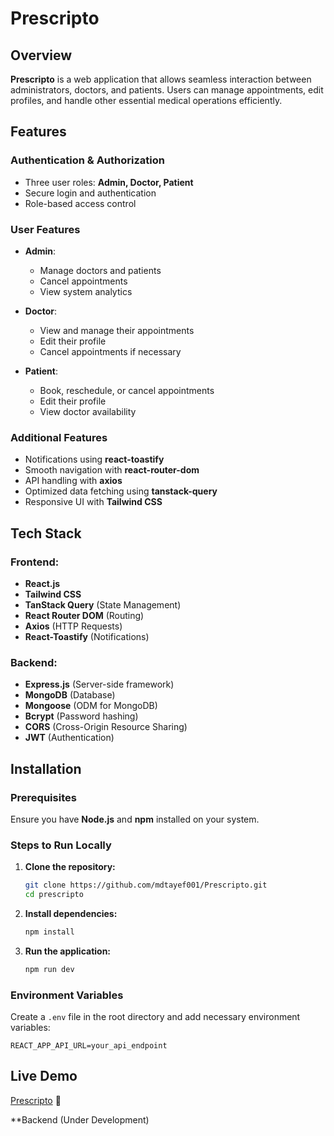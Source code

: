 # Prescripto

## Overview

**Prescripto** is a web application that allows seamless interaction between administrators, doctors, and patients. Users can manage appointments, edit profiles, and handle other essential medical operations efficiently.

## Features

### Authentication & Authorization

- Three user roles: **Admin, Doctor, Patient**
- Secure login and authentication
- Role-based access control

### User Features

- **Admin**:

  - Manage doctors and patients
  - Cancel appointments
  - View system analytics

- **Doctor**:

  - View and manage their appointments
  - Edit their profile
  - Cancel appointments if necessary

- **Patient**:
  - Book, reschedule, or cancel appointments
  - Edit their profile
  - View doctor availability

### Additional Features

- Notifications using **react-toastify**
- Smooth navigation with **react-router-dom**
- API handling with **axios**
- Optimized data fetching using **tanstack-query**
- Responsive UI with **Tailwind CSS**

## Tech Stack

### Frontend:

- **React.js**
- **Tailwind CSS**
- **TanStack Query** (State Management)
- **React Router DOM** (Routing)
- **Axios** (HTTP Requests)
- **React-Toastify** (Notifications)

### Backend:

- **Express.js** (Server-side framework)
- **MongoDB** (Database)
- **Mongoose** (ODM for MongoDB)
- **Bcrypt** (Password hashing)
- **CORS** (Cross-Origin Resource Sharing)
- **JWT** (Authentication)

## Installation

### Prerequisites

Ensure you have **Node.js** and **npm** installed on your system.

### Steps to Run Locally

1. **Clone the repository:**

   ```bash
   git clone https://github.com/mdtayef001/Prescripto.git
   cd prescripto
   ```

2. **Install dependencies:**

   ```bash
   npm install
   ```

3. **Run the application:**
   ```bash
   npm run dev
   ```

### Environment Variables

Create a `.env` file in the root directory and add necessary environment variables:

```env
REACT_APP_API_URL=your_api_endpoint
```

## Live Demo

[Prescripto](https://prescripto-c3bfc.web.app/) 🚀

\*\*Backend (Under Development)
